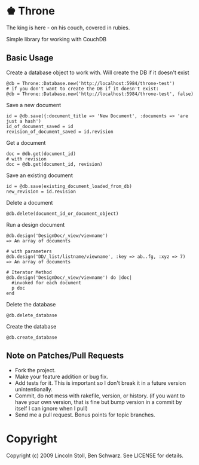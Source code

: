 # ♚ Throne

The king is here - on his couch, covered in rubies.

Simple library for working with CouchDB

## Basic Usage

Create a database object to work with. Will create the DB if it doesn't exist

    @db = Throne::Database.new('http://localhost:5984/throne-test')
    # if you don't want to create the DB if it doesn't exist:
    @db = Throne::Database.new('http://localhost:5984/throne-test', false)

Save a new document

    id = @db.save({:document_title => 'New Document', :documents => 'are just a hash')
    id_of_document_saved = id
    revision_of_document_saved = id.revision

Get a document

    doc = @db.get(document_id)
    # with revision
    doc = @db.get(document_id, revision)

Save an existing document

    id = @db.save(existing_document_loaded_from_db)
    new_revision = id.revision

Delete a document

    @db.delete(document_id_or_document_object)

Run a design document

    @db.design('DesignDoc/_view/viewname')
    => An array of documents

    # with parameters
    @db.design('DD/_list/listname/viewname', :key => ab..fg, :xyz => 7)
    => An array of documents

    # Iterator Method
    @db.design('DesignDoc/_view/viewname') do |doc|
      #invoked for each document
      p doc
    end

Delete the database

    @db.delete_database

Create the database
  
    @db.create_database

## Note on Patches/Pull Requests
 
* Fork the project.
* Make your feature addition or bug fix.
* Add tests for it. This is important so I don't break it in a
  future version unintentionally.
* Commit, do not mess with rakefile, version, or history.
  (if you want to have your own version, that is fine but bump version in a commit by itself I can ignore when I pull)
* Send me a pull request. Bonus points for topic branches.

# Copyright

Copyright (c) 2009 Lincoln Stoll, Ben Schwarz. See LICENSE for details.
